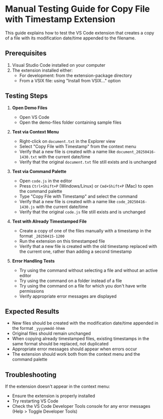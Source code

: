 # Manual Testing Guide for Copy File with Timestamp Extension

This guide explains how to test the VS Code extension that creates a copy of a file with its modification date/time appended to the filename.

## Prerequisites

1. Visual Studio Code installed on your computer
2. The extension installed either:
   - For development: from the extension-package directory
   - From a VSIX file: using "Install from VSIX..." option

## Testing Steps

1. **Open Demo Files**
   - Open VS Code
   - Open the demo-files folder containing sample files

2. **Test via Context Menu**
   - Right-click on `document.txt` in the Explorer view
   - Select "Copy File with Timestamp" from the context menu
   - Verify that a new file is created with a name like `document_20250416-1430.txt` with the current date/time
   - Verify that the original `document.txt` file still exists and is unchanged

3. **Test via Command Palette**
   - Open `code.js` in the editor
   - Press `Ctrl+Shift+P` (Windows/Linux) or `Cmd+Shift+P` (Mac) to open the command palette
   - Type "Copy File with Timestamp" and select the command
   - Verify that a new file is created with a name like `code_20250416-1430.js` with the current date/time
   - Verify that the original `code.js` file still exists and is unchanged

4. **Test with Already Timestamped File**
   - Create a copy of one of the files manually with a timestamp in the format `_20250415-1200`
   - Run the extension on this timestamped file
   - Verify that a new file is created with the old timestamp replaced with the current one, rather than adding a second timestamp

5. **Error Handling Tests**
   - Try using the command without selecting a file and without an active editor
   - Try using the command on a folder instead of a file
   - Try using the command on a file for which you don't have write permissions
   - Verify appropriate error messages are displayed

## Expected Results

- New files should be created with the modification date/time appended in the format `_yyyymmdd-hhmm`
- Original files should remain unchanged
- When copying already timestamped files, existing timestamps in the same format should be replaced, not duplicated
- Appropriate error messages should appear when errors occur
- The extension should work both from the context menu and the command palette

## Troubleshooting

If the extension doesn't appear in the context menu:
- Ensure the extension is properly installed
- Try restarting VS Code
- Check the VS Code Developer Tools console for any error messages (Help > Toggle Developer Tools)
